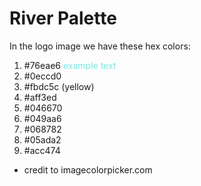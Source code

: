 # River Palette
In the logo image we have these hex colors:
1. #76eae6 <span style="color:#76eae6">example text</span>
2. #0eccd0
3. #fbdc5c (yellow)
4. #aff3ed
5. #046670
6. #049aa6
7. #068782
8. #05ada2
9. #acc474
- credit to imagecolorpicker.com
